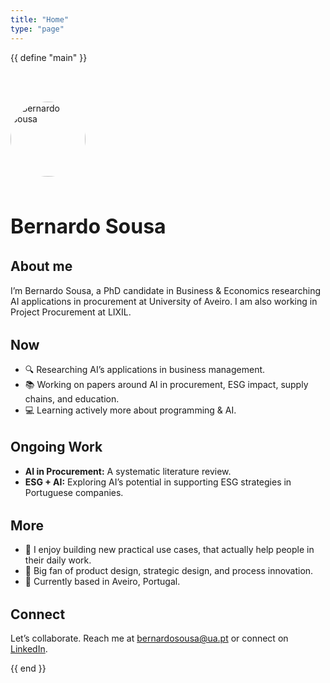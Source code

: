 ```yaml
---
title: "Home"
type: "page"
---
```


{{ define "main" }}
<main class="wrapper" style="padding-top: 3rem; max-width: 750px; margin: 0 auto;">
  <img src="/files/portrait.jpg" alt="Bernardo Sousa" style="width: 120px; height: 120px; border-radius: 50%; margin-bottom: 1rem;">
  
  <h1 style="font-size: 2rem; font-weight: 700;">Bernardo Sousa</h1>

  <h2 style="margin-top: 2rem;">About me</h2>
  <p>I’m Bernardo Sousa, a PhD candidate in Business & Economics researching AI applications in procurement at University of Aveiro. I am also working in Project Procurement at LIXIL.</p>

  <h2 style="margin-top: 2rem;">Now</h2>
  <ul>
    <li>🔍 Researching AI’s applications in business management.</li>
    <li>📚 Working on papers around AI in procurement, ESG impact, supply chains, and education.</li>
    <li>💻 Learning actively more about programming & AI.</li>
  </ul>

  <h2 style="margin-top: 2rem;">Ongoing Work</h2>
  <ul>
    <li><strong>AI in Procurement:</strong> A systematic literature review.</li>
    <li><strong>ESG + AI:</strong> Exploring AI’s potential in supporting ESG strategies in Portuguese companies.</li>
  </ul>

  <h2 style="margin-top: 2rem;">More</h2>
  <ul>
    <li>🧠 I enjoy building new practical use cases, that actually help people in their daily work.</li>
    <li>🧵 Big fan of product design, strategic design, and process innovation.</li>
    <li>📍 Currently based in Aveiro, Portugal.</li>
  </ul>

  <h2 style="margin-top: 2rem;">Connect</h2>
  <p>Let’s collaborate. Reach me at <a href="mailto:bernardosousa@ua.pt">bernardosousa@ua.pt</a> or connect on <a href="https://www.linkedin.com/in/bernardotdesousa/">LinkedIn</a>.</p>
</main>
{{ end }}
